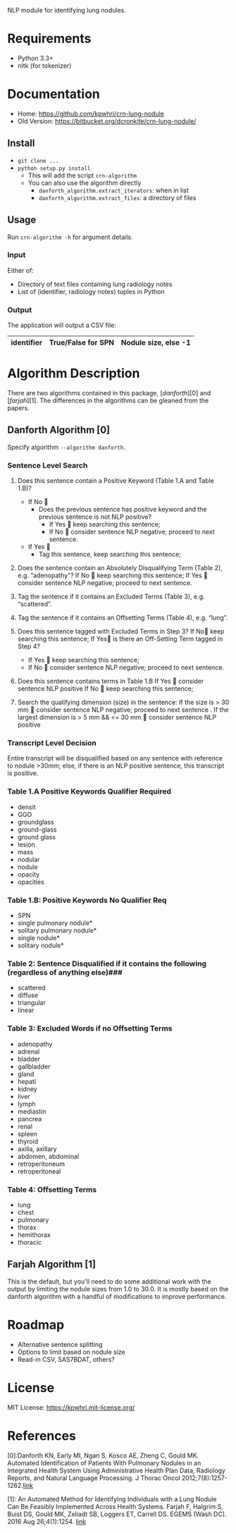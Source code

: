 NLP module for identifying lung nodules.

# Requirements #

* Python 3.3+
* nltk (for tokenizer)

# Documentation #

* Home: https://github.com/kpwhri/crn-lung-nodule
* Old Version: https://bitbucket.org/dcronkite/crn-lung-nodule/

## Install ##

* `git clone ...`
* `python setup.py install`
    * This will add the script `crn-algorithm`
    * You can also use the algorithm directly
        * `danforth_algorithm.extract_iterators`: when in list
        * `danforth_algorithm.extract_files`: a directory of files

## Usage ##

Run `crn-algorithm -h` for argument details.

### Input ###

Either of:

* Directory of text files containing lung radiology notes
* List of (identifier, radiology notes) tuples in Python

### Output ###
The application will output a CSV file:


| identifier | True/False for SPN | Nodule size, else -1 |
|------------|--------------------|----------------------|



# Algorithm Description #
There are two algorithms contained in this package, [*danforth*][0] and [*farjah*][1]. The differences in the algorithms can be gleaned from the papers.


## Danforth Algorithm [0] ##

Specify algorithm `--algorithm danforth`. 

### Sentence  Level Search ###

1. Does this sentence contain a Positive Keyword (Table 1.A and Table 1.B)?
    * If No 
        * Does the previous sentence has positive keyword and the previous sentence is not NLP positive?
            * If Yes  keep searching this sentence;
            * If No  consider sentence NLP negative; proceed to next sentence.
    * If Yes 
        * Tag this sentence, keep searching this sentence;

2. Does the sentence contain an Absolutely Disqualifying Term (Table 2), e.g. “adenopathy”?
             If No  keep searching this sentence;
             If Yes  consider sentence NLP negative; proceed to next sentence.

3. Tag the sentence if it contains an Excluded Terms (Table 3), e.g. “scattered”.
4. Tag the sentence if it contains an Offsetting Terms (Table 4), e.g. “lung”.
5. Does this sentence tagged with Excluded Terms in Step 3?
If No keep searching this sentence;
If Yes is there an Off-Setting Term tagged in Step 4?
    * If Yes  keep searching this sentence;
    * If No  consider sentence NLP negative; proceed to next sentence.
6. Does this sentence contains terms in Table 1.B
If Yes  consider sentence NLP positive
If No  keep searching this sentence;

7. Search the qualifying dimension (size) in the sentence:
If the size is > 30 mm  consider sentence NLP negative; proceed to next sentence .
If the largest dimension is > 5 mm && <= 30 mm  consider sentence NLP positive


### Transcript Level Decision ###

Entire transcript will be disqualified based on any sentence with reference to nodule >30mm;
else, if there is an NLP positive sentence, this transcript is positive.

### Table 1.A Positive Keywords Qualifier Required ###

*	densit
*	GGO
*	groundglass
*	ground-glass
*	ground glass
*	lesion
*	mass
*	nodular
*	nodule
*	opacity
*	opacities

### Table 1.B: Positive Keywords No Qualifier Req ###

*	SPN
*	single pulmonary nodule*
*	solitary pulmonary nodule*
*	single nodule*
*	solitary nodule*

### Table 2: Sentence Disqualified if it contains the following (regardless of anything else)###

*	scattered
*	diffuse
*	triangular
*	linear

### Table 3: Excluded Words if no Offsetting Terms ###

*	adenopathy
*	adrenal
*	bladder
*	gallbladder
*	gland
*	hepati
*	kidney
*	liver
*	lymph
*	mediastin
*	pancrea
*	renal
*	spleen
*	thyroid
*	axilla, axillary
*	abdomen, abdominal
*	retroperitoneum
*	retroperitoneal

### Table 4: Offsetting Terms ###

*	lung
*	chest
*	pulmonary
*	thorax
*	hemithorax
*	thoracic


## Farjah Algorithm [1] ##

This is the default, but you'll need to do some additional work with the output by limiting the nodule sizes from 1.0 to 30.0. It is mostly based on the danforth algorithm with a handful of modifications to improve performance.


# Roadmap #

* Alternative sentence splitting
* Options to limit based on nodule size
* Read-in CSV, SAS7BDAT, others?


# License #
MIT License: https://kpwhri.mit-license.org/


# References #
[0]:Danforth KN, Early MI, Ngan S, Kosco AE, Zheng C, Gould MK. Automated Identification of Patients With Pulmonary Nodules in an Integrated Health System Using Administrative Health Plan Data, Radiology Reports, and Natural Language Processing. J Thorac Oncol 2012;7(8):1257-1262.[link](https://www.ncbi.nlm.nih.gov/pmc/articles/PMC3443078/)

[1]: An Automated Method for Identifying Individuals with a Lung Nodule Can Be Feasibly Implemented Across Health Systems. Farjah F, Halgrim S, Buist DS, Gould MK, Zeliadt SB, Loggers ET, Carrell DS. EGEMS (Wash DC). 2016 Aug 26;4(1):1254. [link](https://www.ncbi.nlm.nih.gov/pmc/articles/PMC5013935/)
